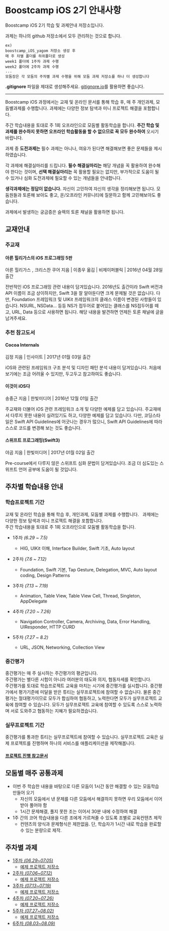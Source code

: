# Boostcamp iOS 2기 안내사항

Boostcamp iOS 2기 학습 및 과제안내 저장소입니다.  

과제는 하나의 github 저장소에서 모두 관리하는 것으로 합니다.

```
ex)
boostcamp_iOS_yagom 저장소 생성 후
매 주 차별 폴더를 하위폴더로 생성
week1 폴더에 1주차 과제 수행
week2 폴더에 2주차 과제 수행
...
모둠장은 각 모둠의 주차별 과제 수행을 위해 모둠 과제 저장소를 하나 더 생성합니다
```

**.gitignore** 파일을 제대로 생성해주세요. [gitignore.io](https://www.gitignore.io)를 활용하면 좋습니다.


---

Boostcamp iOS 과정에서는 교재 및 온라인 문서를 통해 학습 후, 매 주 개인과제, 모둠별과제를 수행합니다. 과제에는 다양한 정보 탐색과 미니 프로젝트 해결을 포함합니다.

주간 학습내용을 토대로 주 1회 오프라인으로 모둠별 활동학습을 합니다. **주간 학습 및 과제를 완수하지 못하면 오프라인 학습활동을 할 수 없으므로 꼭 모두 완수하여** 오시기 바랍니다.  

과제 중 **도전과제는** 필수 과제는 아니나, 여유가 된다면 해결해보면 좋은 문제들을 제시하였습니다.  

각 과제에 해결실마리를 드립니다. **필수 해결실마리는** 해당 개념을 꼭 활용하여 완수해야 한다는 것이며, **선택 해결실마리는** 꼭 활용할 필요는 없지만, 부가적으로 도움이 될 수 있거나 심화 도전과제에 필요할 수 있는 개념들을 안내합니다.  

**생각과제에는 정답이 없습니다.** 자신이 고민하여 자신의 생각을 정리해보면 됩니다. 모둠원들과 토론해 보아도 좋고, 온/오프라인 커뮤니티에 질문하고 함께 고민해보아도 좋습니다.  

과제에서 발생하는 궁금증은 슬렉의 토론 채널을 활용하면 됩니다.


## 교재안내

### 주교재

#### 아론 힐리가스의 iOS 프로그래밍 5판  
아론 힐리가스 , 크리스찬 쿠어 지음 | 이종우 옮김 | 비제이퍼블릭 |   2016년 04월 28일 출간  

전반적인 iOS 프로그래밍 관련 내용이 담겨있습니다. 2016년도 출간이라 Swift 버전과 API 이름이 조금 상이하지만, Swift 3을 잘 알아둔다면 크게 문제될 것은 없습니다. 다만, Foundation 프레임워크 및 UIKit 프레임워크의 클래스 이름이 변경된 사항들이 있습니다. NSURL, NSData... 등등 NS가 접두어로 붙어있는 클래스를 NS접두어를 떼고, URL, Data 등으로 사용하면 됩니다. 해당 내용을 발견하면 언제든 토론 채널에 글을 남겨주세요.

### 추천 참고도서
#### Cocoa Internals  
김정 지음 | 인사이트 | 2017년 01월 03일 출간  

iOS와 관련된 프레임워크 구조 분석 및 디자인 패턴 분석 내용이 담겨있습니다. 처음에 보기에는 조금 어려울 수 있지만, 두고두고 참고하여도 좋습니다.


#### 이것이 iOS다
송중근 지음 | 한빛미디어 | 2016년 12월 01일 출간  

주교재와 더불어 iOS 관련 프레임워크 소개 및 다양한 예제를 담고 있습니다. 주교재에서 다루지 못한 내용이 실려있기도 하고, 다양한 예제를 담고 있습니다. 다만, 코딩스타일은 Swift API Guidelines에 어긋나는 경우가 많으니, Swift API Guidelines에 따라 스스로 코드를 변경해 보는 것도 좋습니다.

#### 스위프트 프로그래밍(Swift3) 
야곰 지음 | 한빛미디어 | 2017년 01월 02일 출간  

Pre-course에서 다루지 않은 스위프트 심화 문법이 담겨있습니다. 조금 더 심도있는 스위프트 언어 공부에 도움이 될 것입니다.


## 주차별 학습내용 안내

### 학습프로젝트 기간
교재 및 온라인 학습을 통해 학습 후, 개인과제, 모둠별 과제를 수행합니다.  
과제에는 다양한 정보 탐색과 미니 프로젝트 해결을 포함합니다.  
주간 학습내용을 토대로 주 1회 오프라인으로 모둠별 활동학습을 합니다.  

* 1주차 *(6.29 ~ 7.5)*
	* HIG, UIKit 이해, Interface Builder, Swift 기초, Auto layout

* 2주차 *(7.6 ~ 7.12)*
	* Foundation, Swift 기본, Tap Gesture, Delegation, MVC, Auto layout coding, Design Patterns

* 3주차 *(7.13 ~ 7.19)*
	* Animation, Table View, Table View Cell, Thread, Singleton, AppDelegate


* 4주차 *(7.20 ~ 7.26)*
	* Navigation Controller, Camera, Archiving, Data, Error Handling, UIResponder, HTTP CURD


* 5주차 *(7.27 ~ 8.2)*
	* URL, JSON, Networking, Collection View

### 중간평가
중간평가는 매 주 실시하는 주간평가의 평균입니다.  
주간평가는 별다른 시험이 아니라 여러분의 태도와 의지, 협동자세를 확인합니다.  
주간평가를 토대로 학습프로젝트 교육을 마치는 시기에 중간평가를 실시합니다.
중간평가에서 평가기준에 미달을 받은 튜티는 실무프로젝트에 참여할 수 없습니다.
물론 중간평가는 절대평가이므로 모두가 합심하여 협동하고, 노력한다면 모두가 실무프로젝트 교육에 참여할 수 있습니다.
모두가 실무프로젝트 교육에 참여할 수 있도록 스스로 노력하며 서로 도와주고 협동하는 지혜가 필요하겠습니다.

### 실무프로젝트 기간
중간평가를 통과한 튜티는 실무프로젝트에 참여할 수 있습니다. 
실무프로젝트 교육은 실제 프로젝트를 진행하며 하나의 서비스를 애플리케이션을 제작해봅니다.

#### [프로젝트 진행 참고문서](project_sample_guide.md)

## 모둠별 매주 공통과제

* 이번 주 학습한 내용을 바탕으로 다른 모둠이 1시간 동안 해결할 수 있는 모둠학습 만들어 오기 
	* 자신의 모둠에서 낸 문제를 다른 모둠에서 해결하지 못하면 우리 모둠에서 이어받아 풀어야 함
	* 1시간 문제해결, 풀지 못한 조는 이어서 30분 내에 수정하여 해결
* 1주 간의 코어 학습내용을 다른 조에게 가르쳐줄 수 있도록 조별로 교육컨텐츠 제작
	* 컨텐츠의 양식과 문제형식은 제한없음. 단, 학습자가 1시간 내로 학습을 완료할 수 있는 분량으로 제작.


## 주차별 과제

* [1주차 *(06.29~07.05)*](assignment/week_01.md)
	* [예제 프로젝트 저장소](https://github.com/connect-boostcamp/LoginPage_iOS)
* [2주차 *(07.06~07.12)*](assignment/week_02.md)
	* [예제 프로젝트 저장소](https://github.com/connect-boostcamp/SignUpFlow_iOS)
* [3주차 *(07.13~07.19)*](assignment/week_03.md)
	* [예제 프로젝트 저장소](https://github.com/connect-boostcamp/MyButton_iOS)
* [4주차 *(07.20~07.26)*](assignment/week_04.md)
	* [예제 프로젝트 저장소](https://github.com/connect-boostcamp/OneToTwentyFive_iOS)
* [5주차 *(07.27~08.02)*](assignment/week_05.md)
	* [예제 프로젝트 저장소](https://github.com/connect-boostcamp/ImageBoard_iOS)
* [6주차 *(08.03~08.09)*](assignment/week_06.md)